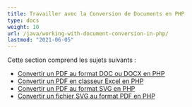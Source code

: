 ```yaml
---
title: Travailler avec la Conversion de Documents en PHP
type: docs
weight: 10
url: /java/working-with-document-conversion-in-php/
lastmod: "2021-06-05"
---
```


Cette section comprend les sujets suivants :

- [Convertir un PDF au format DOC ou DOCX en PHP](/pdf/java/convert-pdf-to-doc-or-docx-format-in-php/)
- [Convertir un PDF en classeur Excel en PHP](/pdf/java/convert-pdf-to-excel-workbook-in-php/)
- [Convertir un PDF au format SVG en PHP](/pdf/java/convert-pdf-to-svg-format-in-php/)
- [Convertir un fichier SVG au format PDF en PHP](/pdf/java/convert-svg-file-to-pdf-format-in-php/)